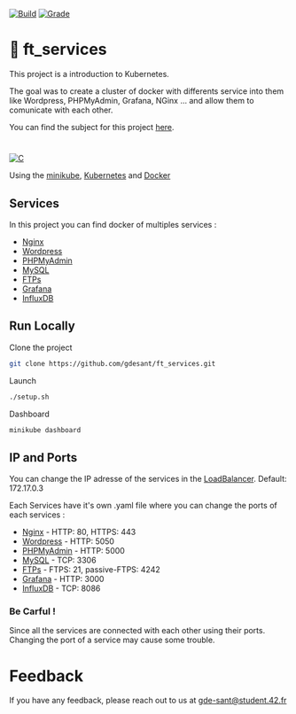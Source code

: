 [![Build](https://img.shields.io/badge/build-passing-green.svg?style=flat&color=B6D827)](https://choosealicense.com/licenses/mit/) [![Grade](https://img.shields.io/badge/grade-100/100-green.svg?style=flat&color=B6D827)](https://choosealicense.com/licenses/mit/)  



# 🏫 ft_services

This project is a introduction to Kubernetes.

The goal was to create a cluster of docker with differents service into them like Wordpress, PHPMyAdmin, Grafana, NGinx ... and allow them to comunicate with each other.

You can find the subject  for this project [here](https://github.com/gdesant/ft_services/blob/main/ft_services.subject.en.pdf).

# 

[![C](https://img.shields.io/badge/Made&#32;In-BASH-white.svg?style=for-the-badge&color=blue)]()

 Using the [minikube](https://minikube.sigs.k8s.io/docs/), [Kubernetes](https://kubernetes.io/fr/) and [Docker](https://www.docker.com/) 


## Services

In this project you can find docker of multiples services : 

  - [Nginx](https://github.com/gdesant/ft_services/tree/main/srcs/nginx)
  - [Wordpress](https://github.com/gdesant/ft_services/tree/main/srcs/wordpress)
  - [PHPMyAdmin](https://github.com/gdesant/ft_services/tree/main/srcs/phpmyadmin)
  - [MySQL](https://github.com/gdesant/ft_services/tree/main/srcs/mysql)
  - [FTPs](https://github.com/gdesant/ft_services/tree/main/srcs/ftps)
  - [Grafana](https://github.com/gdesant/ft_services/tree/main/srcs/grafana)
  - [InfluxDB](https://github.com/gdesant/ft_services/tree/main/srcs/influxdb)

## Run Locally

Clone the project  
~~~bash  
git clone https://github.com/gdesant/ft_services.git
~~~

Launch
~~~bash  
./setup.sh
~~~

Dashboard 
~~~bash  
minikube dashboard
~~~

## IP and Ports

You can change the IP adresse of the services in the [LoadBalancer](https://github.com/gdesant/ft_services/blob/main/srcs/LBConfigMap.yaml). Default: 172.17.0.3

Each Services have it's own .yaml file where you can change the ports of each services : 

  - [Nginx](https://github.com/gdesant/ft_services/tree/main/srcs/nginx/nginx.yaml) - HTTP: 80, HTTPS: 443
  - [Wordpress](https://github.com/gdesant/ft_services/tree/main/srcs/wordpress/wordpress.yaml) - HTTP: 5050
  - [PHPMyAdmin](https://github.com/gdesant/ft_services/tree/main/srcs/phpmyadmin/phpmyadmin.yaml) - HTTP: 5000
  - [MySQL](https://github.com/gdesant/ft_services/tree/main/srcs/mysql/mysql.yaml) - TCP: 3306
  - [FTPs](https://github.com/gdesant/ft_services/tree/main/srcs/ftps/ftps.yaml) - FTPS: 21, passive-FTPS: 4242
  - [Grafana](https://github.com/gdesant/ft_services/tree/main/srcs/grafana/grafana.yaml) - HTTP: 3000
  - [InfluxDB](https://github.com/gdesant/ft_services/tree/main/srcs/influxdb/influx.yaml) - TCP: 8086

### Be Carful !

Since all the services are connected with each other using their ports. Changing the port of a service may cause some trouble.


# Feedback  

If you have any feedback, please reach out to us at gde-sant@student.42.fr
